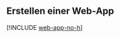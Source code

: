 ## <a name="create-a-web-app"></a>Erstellen einer Web-App

[!INCLUDE [web-app-no-h](app-service-web-create-web-app-no-h.md)]